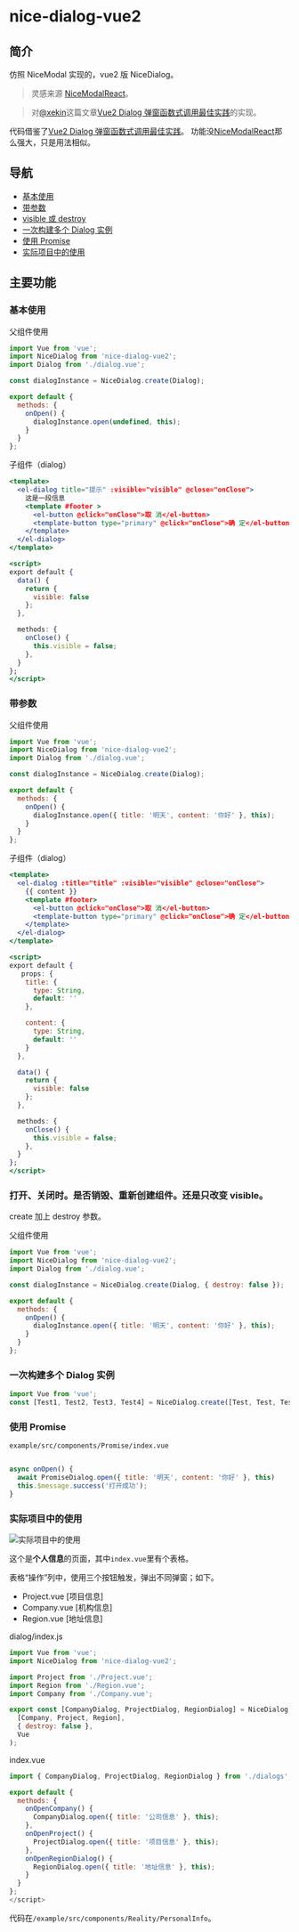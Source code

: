# nice-dialog-vue2

## 简介

仿照 NiceModal 实现的，vue2 版 NiceDialog。

> 灵感来源 [NiceModalReact](https://github.com/eBay/nice-modal-react)。

> 对[@xekin](https://juejin.cn/user/1714893869023960/posts)这篇文章[Vue2 Dialog 弹窗函数式调用最佳实践](https://juejin.cn/post/7188056420212801591)的实现。

代码借鉴了[Vue2 Dialog 弹窗函数式调用最佳实践](https://juejin.cn/post/7188056420212801591)。
功能没[NiceModalReact](https://github.com/eBay/nice-modal-react)那么强大，只是用法相似。

## 导航

- [基本使用](https://github.com/Shadowzzh/nice-dialog-vue2#基本使用)
- [带参数](https://github.com/Shadowzzh/nice-dialog-vue2#带参数)
- [visible 或 destroy](https://github.com/Shadowzzh/nice-dialog-vue2#打开关闭时是否销毁重新创建组件还是只改变-visible)
- [一次构建多个 Dialog 实例](https://github.com/Shadowzzh/nice-dialog-vue2#一次构建多个-dialog-实例)
- [使用 Promise](https://github.com/Shadowzzh/nice-dialog-vue2#使用-Promise)
- [实际项目中的使用](https://github.com/Shadowzzh/nice-dialog-vue2#实际项目中的使用)

## 主要功能

### 基本使用

父组件使用

```jsx
import Vue from 'vue';
import NiceDialog from 'nice-dialog-vue2';
import Dialog from './dialog.vue';

const dialogInstance = NiceDialog.create(Dialog);

export default {
  methods: {
    onOpen() {
      dialogInstance.open(undefined, this);
    }
  }
};
```

子组件（dialog）

```jsx
<template>
  <el-dialog title="提示" :visible="visible" @close="onClose">
    这是一段信息
    <template #footer >
      <el-button @click="onClose">取 消</el-button>
      <template-button type="primary" @click="onClose">确 定</el-button>
    </template>
  </el-dialog>
</template>

<script>
export default {
  data() {
    return {
      visible: false
    };
  },

  methods: {
    onClose() {
      this.visible = false;
    },
  }
};
</script>
```

### 带参数

父组件使用

```jsx
import Vue from 'vue';
import NiceDialog from 'nice-dialog-vue2';
import Dialog from './dialog.vue';

const dialogInstance = NiceDialog.create(Dialog);

export default {
  methods: {
    onOpen() {
      dialogInstance.open({ title: '明天', content: '你好' }, this);
    }
  }
};
```

子组件（dialog）

```jsx
<template>
  <el-dialog :title="title" :visible="visible" @close="onClose">
    {{ content }}
    <template #footer>
      <el-button @click="onClose">取 消</el-button>
      <template-button type="primary" @click="onClose">确 定</el-button>
    </template>
  </el-dialog>
</template>

<script>
export default {
   props: {
    title: {
      type: String,
      default: ''
    },

    content: {
      type: String,
      default: ''
    }
  },

  data() {
    return {
      visible: false
    };
  },

  methods: {
    onClose() {
      this.visible = false;
    },
  }
};
</script>
```

### 打开、关闭时。是否销毁、重新创建组件。还是只改变 visible。

create 加上 destroy 参数。

父组件使用

```jsx
import Vue from 'vue';
import NiceDialog from 'nice-dialog-vue2';
import Dialog from './dialog.vue';

const dialogInstance = NiceDialog.create(Dialog, { destroy: false });

export default {
  methods: {
    onOpen() {
      dialogInstance.open({ title: '明天', content: '你好' }, this);
    }
  }
};
```

### 一次构建多个 Dialog 实例

```jsx
import Vue from 'vue';
const [Test1, Test2, Test3, Test4] = NiceDialog.create([Test, Test, Test, Test], undefined, Vue);
```

### 使用 Promise

`example/src/components/Promise/index.vue`

```jsx

async onOpen() {
  await PromiseDialog.open({ title: '明天', content: '你好' }, this)
  this.$message.success('打开成功');
}
```

### 实际项目中的使用

![实际项目中的使用](./assets/examle_reality.png)

这个是**个人信息**的页面，其中`index.vue`里有个表格。

表格“操作”列中，使用三个按钮触发，弹出不同弹窗；如下。

- Project.vue [项目信息]
- Company.vue [机构信息]
- Region.vue [地址信息]

dialog/index.js

```jsx
import Vue from 'vue';
import NiceDialog from 'nice-dialog-vue2';

import Project from './Project.vue';
import Region from './Region.vue';
import Company from './Company.vue';

export const [CompanyDialog, ProjectDialog, RegionDialog] = NiceDialog.create(
  [Company, Project, Region],
  { destroy: false },
  Vue
);
```

index.vue

```jsx
import { CompanyDialog, ProjectDialog, RegionDialog } from './dialogs';

export default {
  methods: {
    onOpenCompany() {
      CompanyDialog.open({ title: '公司信息' }, this);
    },
    onOpenProject() {
      ProjectDialog.open({ title: '项目信息' }, this);
    },
    onOpenRegionDialog() {
      RegionDialog.open({ title: '地址信息' }, this);
    }
  }
};
</script>

```

代码在`/example/src/components/Reality/PersonalInfo`。
